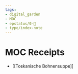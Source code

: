 ```yaml
---
tags: 
- digital_garden
- MOC
- epstatus/0-🌰
- type/index-note
---
```

# MOC Receipts
+ [[Toskanische Bohnensuppe]]
